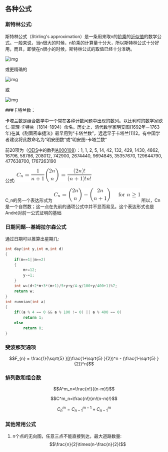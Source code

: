 ## 各种公式

### 斯特林公式:

斯特林公式（Stirling's approximation）是一条用来取n的[阶乘](https://baike.baidu.com/item/%E9%98%B6%E4%B9%98)的[近似值](https://baike.baidu.com/item/%E8%BF%91%E4%BC%BC%E5%80%BC)的数学公式。一般来说，当n很大的时候，n阶乘的计算量十分大，所以斯特林公式十分好用，而且，即使在n很小的时候，斯特林公式的取值已经十分准确。

![img](https://gss2.bdstatic.com/-fo3dSag_xI4khGkpoWK1HF6hhy/baike/s%3D112/sign=4aec460be7cd7b89ed6c3e823d264291/4bed2e738bd4b31c19ead27a86d6277f9f2ff819.jpg)

或更精确的

![img](https://gss1.bdstatic.com/-vo3dSag_xI4khGkpoWK1HF6hhy/baike/s%3D149/sign=61f142202e2eb938e86d7ef6ec6385fe/9d82d158ccbf6c81b51c6d29bd3eb13532fa40c3.jpg)

或

![img](https://gss3.bdstatic.com/-Po3dSag_xI4khGkpoWK1HF6hhy/baike/s%3D128/sign=b9538622562c11dfdad1bb215b266255/500fd9f9d72a6059fea7a0db2934349b023bbab8.jpg)

###卡特兰数：

卡塔兰数是组合数学中一个常在各种计数问题中出现的数列。以比利时的数学家欧仁·查理·卡特兰（1814–1894）命名。历史上，清代数学家明安图(1692年－1763年)在其《割圜密率捷法》最早用到“卡塔兰数”，远远早于卡塔兰[1][2。有中国学者建议将此数命名为“明安图数”或“明安图-卡塔兰数”

前20项为（[OEIS](https://zh.wikipedia.org/wiki/%E6%95%B4%E6%95%B8%E6%95%B8%E5%88%97%E7%B7%9A%E4%B8%8A%E5%A4%A7%E5%85%A8)中的数列[A000108](https://oeis.org/A000108)）：1, 1, 2, 5, 14, 42, 132, 429, 1430, 4862, 16796, 58786, 208012, 742900, 2674440, 9694845, 35357670, 129644790, 477638700, 1767263190

公式:
![](卡特兰1.gif)

C_n的另一个表达形式为
![](卡特兰2.gif)
所以，Cn是一个自然数；这一点在先前的通项公式中并不显而易见。这个表达形式也是André对前一公式证明的基础

### 日期问题--基姆拉尔森公式

通过日期可以推算出星期几:

```cpp
int day(int y,int m,int d)  
{  
    if(m==1||m==2)  
    {  
        m+=12;  
        y-=1;  
    }  
    int w=(d+2*m+3*(m+1)/5+y+y/4-y/100+y/400+1)%7;  
    return w;  
}  
int runnian(int a)  
{  
    if((a % 4 == 0 && a % 100 != 0) || a % 400 == 0)  
        return 1;  
    else  
        return 0;  
}  
```

### 斐波那契通项

$$F_{n} = \frac{1}{\sqrt{5} }[(\frac{1+\sqrt{5} }{2})^n -  (\frac{1-\sqrt{5} }{2})^n]$$

### 排列数和组合数

$$A^m_n=\frac{n!}{(n-m)!}$$

$$C^m_n=\frac{n!}{m!(n-m)!}$$

$$C^m_n=C^{m-1}_{n-1}+C^{m}_{n-1}$$

### 其他常用公式

1. n个点的无向图，任意三点不能直接到达，最大道路数量:$$\frac{n}{2}\times(n-\frac{n}{2})$$

